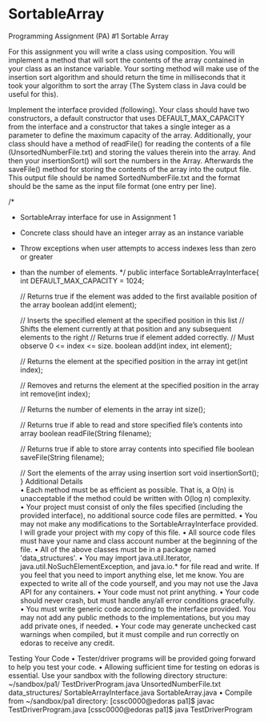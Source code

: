 # SortableArray
Programming Assignment (PA) #1 
Sortable Array 
 
For this assignment you will write a class using composition. You will implement a method that 
will sort the contents of the array contained in your class as an instance variable. Your sorting 
method will  make use of the insertion sort algorithm and should return the time in milliseconds 
that it took your algorithm to sort the array (The System class in Java could be useful for this). 
 
Implement the interface provided (following). Your class should have two constructors, a default 
constructor that uses DEFAULT_MAX_CAPACITY from the interface and a constructor that takes 
a single integer as a parameter to define the maximum capacity of the array. Additionally, your 
class should have a method of readFile() for reading the contents of a file 
(UnsortedNumberFile.txt) and storing the values therein into the array. And then your 
insertionSort() will sort the numbers in the Array. Afterwards the saveFile() method for storing the 
contents of the array into the output file. This output file should be named SortedNumberFile.txt 
and the format should be the same as the input file format (one entry per line).  
 
/* 
 * SortableArray interface for use in Assignment 1 
 * Concrete class should have an integer array as an instance variable 
 * Throw exceptions when user attempts to access indexes less than zero or greater 
 * than the number of elements. 
 */ 
public interface SortableArrayInterface{ 
    int DEFAULT_MAX_CAPACITY = 1024; 
 
    // Returns true if the element was added to the first available position of the array 
    boolean add(int element); 
 
    // Inserts the specified element at the specified position in this list 
    // Shifts the element currently at that position and any subsequent elements to the right 
    // Returns true if element added correctly. 
    // Must observe 0 <= index <= size. 
    boolean add(int index, int element); 
 
    // Returns the element at the specified position in the array 
    int get(int index); 
 
    // Removes and returns the element at the specified position in the array 
    int remove(int index); 
 
    // Returns the number of elements in the array 
    int size(); 
 
    // Returns true if able to read and store specified file’s contents into array 
    boolean readFile(String filename); 
 
    // Returns true if able to store array contents into specified file 
    boolean saveFile(String filename); 
 
    // Sort the elements of the array using insertion sort 
void insertionSort(); 
} 
Additional Details  
• Each method must be as efficient as possible. That is, a O(n) is unacceptable if the 
method could be written with O(log n) complexity.  
• Your project must consist of only the files specified (including the provided 
interface), no additional source code files are permitted. 
• You may not make any modifications to the SortableArrayInterface provided. I will grade 
your project with my copy of this file. 
• All source code files must have your name and class account number at the beginning of 
the file. 
• All of the above classes must be in a package named 'data_structures'. 
• You may import java.util.Iterator, java.util.NoSuchElementException, and java.io.* for file 
read and write. If you feel that you need to import anything else, let me know. You are 
expected to write all of the code yourself, and you may not use the Java API for any 
containers. 
• Your code must not print anything. 
• Your code should never crash, but must handle any/all error conditions gracefully.  
• You must write generic code according to the interface provided. You may not add 
any public methods to the implementations, but you may add private ones, if needed. 
• Your code may generate unchecked cast warnings when compiled, but it must 
compile and run correctly on edoras to receive any credit. 
 
Testing Your Code 
• Tester/driver programs will be provided going forward to help you test your code. 
• Allowing sufficient time for testing on edoras is essential. Use your sandbox with the 
following directory structure: 
~/sandbox/pa1/ 
TestDriverProgram.java 
UnsortedNumberFile.txt 
data_structures/ 
       SortableArrayInterface.java 
SortableArray.java 
• Compile from ~/sandbox/pa1 directory: 
[cssc0000@edoras pa1]$ javac TestDriverProgram.java 
[cssc0000@edoras pa1]$ java TestDriverProgram
